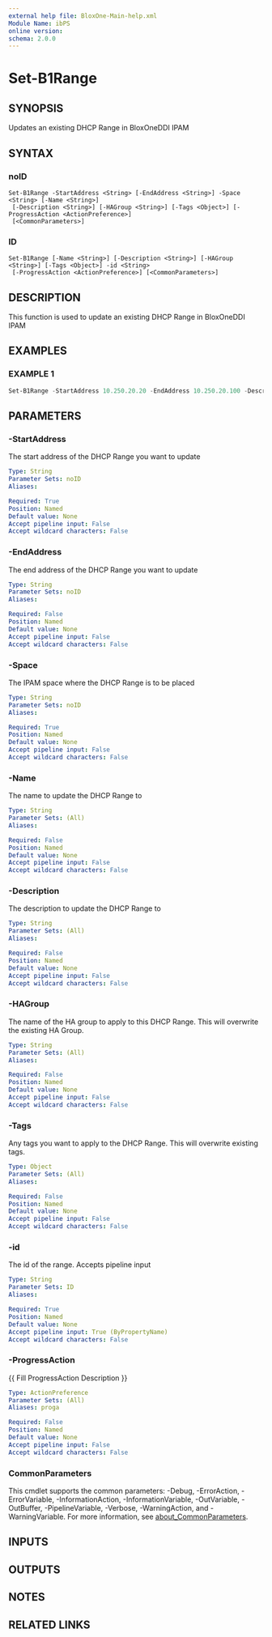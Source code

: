 ```yaml
---
external help file: BloxOne-Main-help.xml
Module Name: ibPS
online version:
schema: 2.0.0
---
```


# Set-B1Range

## SYNOPSIS
Updates an existing DHCP Range in BloxOneDDI IPAM

## SYNTAX

### noID
```
Set-B1Range -StartAddress <String> [-EndAddress <String>] -Space <String> [-Name <String>]
 [-Description <String>] [-HAGroup <String>] [-Tags <Object>] [-ProgressAction <ActionPreference>]
 [<CommonParameters>]
```

### ID
```
Set-B1Range [-Name <String>] [-Description <String>] [-HAGroup <String>] [-Tags <Object>] -id <String>
 [-ProgressAction <ActionPreference>] [<CommonParameters>]
```

## DESCRIPTION
This function is used to update an existing DHCP Range in BloxOneDDI IPAM

## EXAMPLES

### EXAMPLE 1
```powershell
Set-B1Range -StartAddress 10.250.20.20 -EndAddress 10.250.20.100 -Description -Tags @{"siteCode"="12345"}
```

## PARAMETERS

### -StartAddress
The start address of the DHCP Range you want to update

```yaml
Type: String
Parameter Sets: noID
Aliases:

Required: True
Position: Named
Default value: None
Accept pipeline input: False
Accept wildcard characters: False
```

### -EndAddress
The end address of the DHCP Range you want to update

```yaml
Type: String
Parameter Sets: noID
Aliases:

Required: False
Position: Named
Default value: None
Accept pipeline input: False
Accept wildcard characters: False
```

### -Space
The IPAM space where the DHCP Range is to be placed

```yaml
Type: String
Parameter Sets: noID
Aliases:

Required: True
Position: Named
Default value: None
Accept pipeline input: False
Accept wildcard characters: False
```

### -Name
The name to update the DHCP Range to

```yaml
Type: String
Parameter Sets: (All)
Aliases:

Required: False
Position: Named
Default value: None
Accept pipeline input: False
Accept wildcard characters: False
```

### -Description
The description to update the DHCP Range to

```yaml
Type: String
Parameter Sets: (All)
Aliases:

Required: False
Position: Named
Default value: None
Accept pipeline input: False
Accept wildcard characters: False
```

### -HAGroup
The name of the HA group to apply to this DHCP Range.
This will overwrite the existing HA Group.

```yaml
Type: String
Parameter Sets: (All)
Aliases:

Required: False
Position: Named
Default value: None
Accept pipeline input: False
Accept wildcard characters: False
```

### -Tags
Any tags you want to apply to the DHCP Range.
This will overwrite existing tags.

```yaml
Type: Object
Parameter Sets: (All)
Aliases:

Required: False
Position: Named
Default value: None
Accept pipeline input: False
Accept wildcard characters: False
```

### -id
The id of the range.
Accepts pipeline input

```yaml
Type: String
Parameter Sets: ID
Aliases:

Required: True
Position: Named
Default value: None
Accept pipeline input: True (ByPropertyName)
Accept wildcard characters: False
```

### -ProgressAction
{{ Fill ProgressAction Description }}

```yaml
Type: ActionPreference
Parameter Sets: (All)
Aliases: proga

Required: False
Position: Named
Default value: None
Accept pipeline input: False
Accept wildcard characters: False
```

### CommonParameters
This cmdlet supports the common parameters: -Debug, -ErrorAction, -ErrorVariable, -InformationAction, -InformationVariable, -OutVariable, -OutBuffer, -PipelineVariable, -Verbose, -WarningAction, and -WarningVariable. For more information, see [about_CommonParameters](http://go.microsoft.com/fwlink/?LinkID=113216).

## INPUTS

## OUTPUTS

## NOTES

## RELATED LINKS
